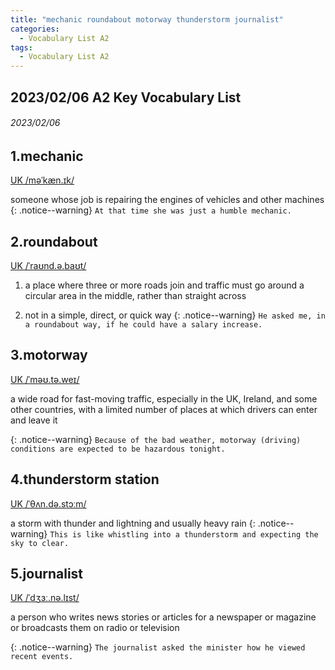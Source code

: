 ```yaml
---
title: "mechanic roundabout motorway thunderstorm journalist"
categories:
  - Vocabulary List A2
tags:
  - Vocabulary List A2
---
```

## 2023/02/06 A2 Key Vocabulary List 

###### 2023/02/06
## 1.mechanic &nbsp;&nbsp;&nbsp;&nbsp;&nbsp;&nbsp;     
[UK  /məˈkæn.ɪk/](https://dictionary.cambridge.org/zht/%E8%A9%9E%E5%85%B8/%E8%8B%B1%E8%AA%9E-%E6%BC%A2%E8%AA%9E-%E7%B9%81%E9%AB%94/mechanic)

someone whose job is repairing the engines of vehicles and other machines
{: .notice--warning}
`At that time she was just a humble mechanic.` 


<!---------------------------------------------------------->


## 2.roundabout &nbsp;&nbsp;&nbsp;&nbsp;&nbsp;&nbsp;     

[UK  /ˈraʊnd.ə.baʊt/](https://dictionary.cambridge.org/zht/%E8%A9%9E%E5%85%B8/%E8%8B%B1%E8%AA%9E-%E6%BC%A2%E8%AA%9E-%E7%B9%81%E9%AB%94/roundabout)

1. a place where three or more roads join and traffic must go around a circular area in the middle, rather than straight across

2. not in a simple, direct, or quick way
{: .notice--warning}
`He asked me, in a roundabout way, if he could have a salary increase.` 


<!---------------------------------------------------------->


## 3.motorway &nbsp;&nbsp;&nbsp;&nbsp;&nbsp;&nbsp;     

[UK  /ˈməʊ.tə.weɪ/](https://dictionary.cambridge.org/zht/%E8%A9%9E%E5%85%B8/%E8%8B%B1%E8%AA%9E-%E6%BC%A2%E8%AA%9E-%E7%B9%81%E9%AB%94/motorway)

a wide road for fast-moving traffic, especially in the UK, Ireland, and some other countries, with a limited number of places at which drivers can enter and leave it

{: .notice--warning}
`Because of the bad weather, motorway (driving) conditions are expected to be hazardous tonight.` 


<!---------------------------------------------------------->


## 4.thunderstorm station &nbsp;&nbsp;&nbsp;&nbsp;&nbsp;&nbsp;     

[UK  /ˈθʌn.də.stɔːm/](https://dictionary.cambridge.org/zht/%E8%A9%9E%E5%85%B8/%E8%8B%B1%E8%AA%9E-%E6%BC%A2%E8%AA%9E-%E7%B9%81%E9%AB%94/thunderstorm)

a storm with thunder and lightning and usually heavy rain
{: .notice--warning}
`This is like whistling into a thunderstorm and expecting the sky to clear.` 


<!---------------------------------------------------------->


## 5.journalist &nbsp;&nbsp;&nbsp;&nbsp;&nbsp;&nbsp;     

[UK  /ˈdʒɜː.nə.lɪst/](https://dictionary.cambridge.org/zht/%E8%A9%9E%E5%85%B8/%E8%8B%B1%E8%AA%9E-%E6%BC%A2%E8%AA%9E-%E7%B9%81%E9%AB%94/journalist)

a person who writes news stories or articles for a newspaper or magazine or broadcasts them on radio or television

{: .notice--warning}
`The journalist asked the minister how he viewed recent events.` 


<!---------------------------------------------------------->
